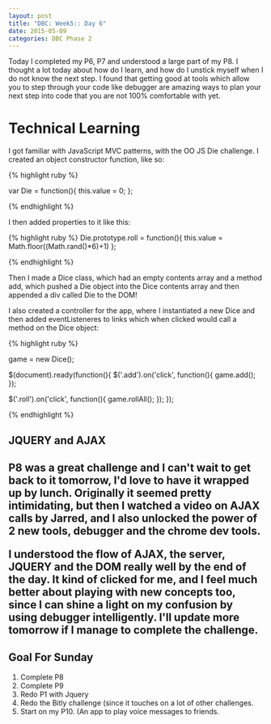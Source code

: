 ```yaml
---
layout: post
title: "DBC: Week5:: Day 6"
date: 2015-05-09
categories: DBC Phase 2
---
```


Today I completed my P6, P7 and understood a large part of my P8. I thought a lot today about how do I learn, and how do I unstick myself when I do not know the next step. I found that getting good at tools which allow you to step through your code like debugger are amazing ways to plan your next step into code that you are not 100% comfortable with yet.

<h1>Technical Learning</h1>

I got familiar with JavaScript MVC patterns, with the OO JS Die challenge. I created an object constructor function, like so:

{% highlight ruby %}

var Die = function(){
  this.value = 0;
};

{% endhighlight %}

I then added properties to it like this:

{% highlight ruby %}
Die.prototype.roll = function(){
  this.value = Math.floor((Math.rand()*6)+1)
};

{% endhighlight %}

Then I made a Dice class, which had an empty contents array and a method add, which pushed a Die object into the Dice contents array and then appended a div called Die to the DOM!

I also created a controller for the app, where I instantiated a new Dice and then added eventListeneres to links which when clicked would call a method on the Dice object:

{% highlight ruby %}

game = new Dice();

$(document).ready(function(){
  $('.add').on('click', function(){
    game.add();
  });


  $('.roll').on('click', function(){
    game.rollAll();
  });
});

{% endhighlight %}

<h2> JQUERY and AJAX <h2>
P8 was a great challenge and I can't wait to get back to it tomorrow, I'd love to have it wrapped up by lunch. Originally it seemed pretty intimidating, but then I watched a video on AJAX calls by Jarred, and I also unlocked the power of 2 new tools, debugger and the chrome dev tools.

I understood the flow of AJAX, the server, JQUERY and the DOM really well by the end of the day. It kind of clicked for me, and I feel much better about playing with new concepts too, since I can shine a light on my confusion by using debugger intelligently.
I'll update more tomorrow if I manage to complete the challenge.

<h2>Goal For Sunday</h2>
<ol>
  <li>Complete P8</li>
  <li>Complete P9</li>
  <li>Redo P1 with Jquery</li>
  <li>Redo the Bitly challenge (since it touches on a lot of other challenges.</li>
  <li>Start on my P10. (An app to play voice messages to friends.</li>
</ol>
